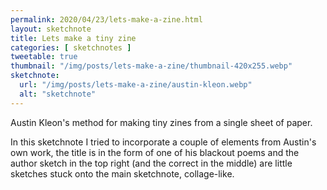 ```yaml
---
permalink: 2020/04/23/lets-make-a-zine.html
layout: sketchnote
title: Lets make a tiny zine
categories: [ sketchnotes ]
tweetable: true
thumbnail: "/img/posts/lets-make-a-zine/thumbnail-420x255.webp"
sketchnote:
  url: "/img/posts/lets-make-a-zine/austin-kleon.webp"
  alt: "sketchnote"
---
```


Austin Kleon's method for making tiny zines from a single sheet of paper.

In this sketchnote I tried to incorporate a couple of elements from Austin's own work, 
the title is in the form of one of his blackout poems and the author sketch in the 
top right (and the correct in the middle) are little sketches stuck onto the main 
sketchnote, collage-like.
